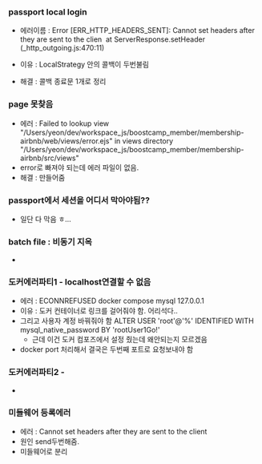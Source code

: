 ### passport local login 

- 에러이름 : Error [ERR_HTTP_HEADERS_SENT]: Cannot set headers after they are sent to the clien
  ​    at ServerResponse.setHeader (_http_outgoing.js:470:11)

- 이유 : LocalStrategy 안의 콜백이 두번불림 
- 해결 : 콜백 종료문 1개로 정리

### page 못찾음

- 에러 :  Failed to lookup view "/Users/yeon/dev/workspace_js/boostcamp_member/membership-airbnb/web/views/error.ejs" in views directory "/Users/yeon/dev/workspace_js/boostcamp_member/membership-airbnb/src/views"
- error로 빠져야 되는데 에러 파일이 없음.
- 해결 : 만들어줌

### passport에서 세션을 어디서 막아야됨??

- 일단 다 막음 ㅎ...

### batch file : 비동기 지옥

- 

### 도커에러파티1 - localhost연결할 수 없음 

- 에러 : ECONNREFUSED docker compose mysql 127.0.0.1
- 이유 : 도커 컨테이너로 링크를 걸어줘야 함. 어리석다..
- 그리고 사용자 계정 바꿔줘야 함 ALTER USER 'root'@'%' IDENTIFIED WITH mysql_native_password BY 'rootUser1Go!'
  - 근데 이건 도커 컴포즈에서 설정 줬는데 왜안되는지 모르겠음
- docker port 처리해서 결국은 두번째 포트로 요청보내야 함 

### 도커에러파티2 - 

- 

### 미들웨어 등록에러

- 에러 : Cannot set headers after they are sent to the client
- 원인 send두번해줌. 
- 미들웨어로 분리

